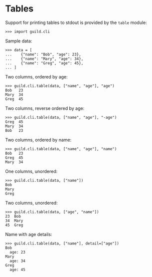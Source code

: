 # Tables

Support for printing tables to stdout is provided by the `table`
module:

    >>> import guild.cli

Sample data:

    >>> data = [
    ...    {"name": "Bob", "age": 23},
    ...    {"name": "Mary", "age": 34},
    ...    {"name": "Greg", "age": 45},
    ... ]

Two columns, ordered by age:

    >>> guild.cli.table(data, ["name", "age"], "age")
    Bob   23
    Mary  34
    Greg  45

Two columns, reverse ordered by age:

    >>> guild.cli.table(data, ["name", "age"], "-age")
    Greg  45
    Mary  34
    Bob   23

Two columns, ordered by name:

    >>> guild.cli.table(data, ["name", "age"], "name")
    Bob   23
    Greg  45
    Mary  34

One columns, unordered:

    >>> guild.cli.table(data, ["name"])
    Bob
    Mary
    Greg

Two columns, unordered:

    >>> guild.cli.table(data, ["age", "name"])
    23  Bob
    34  Mary
    45  Greg

Name with age details:

    >>> guild.cli.table(data, ["name"], detail=["age"])
    Bob
      age: 23
    Mary
      age: 34
    Greg
      age: 45

